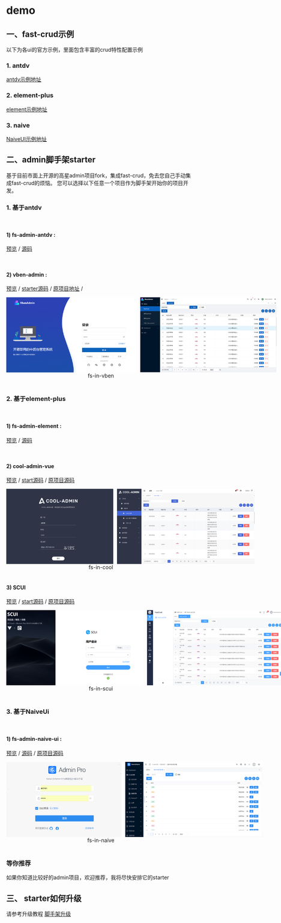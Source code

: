 
# demo

## 一、fast-crud示例

以下为各ui的官方示例，里面包含丰富的crud特性配置示例

### 1. antdv
[antdv示例地址](http://fast-crud.docmirror.cn/antdv/)

### 2. element-plus
[element示例地址](http://fast-crud.docmirror.cn/element/)

### 3. naive
[NaiveUI示例地址](http://fast-crud.docmirror.cn/naive/)


## 二、admin脚手架starter

基于目前市面上开源的高星admin项目fork，集成fast-crud，免去您自己手动集成fast-crud的烦恼。
您可以选择以下任意一个项目作为脚手架开始你的项目开发。


### 1. 基于antdv

<br/>

#### 1) fs-admin-antdv :
  [预览](http://fast-crud.docmirror.cn/antdv/) /
  [源码](https://github.com/fast-crud/fs-admin-antdv/)

<br/>

#### 2) vben-admin : 
  [预览](http://fast-crud.docmirror.cn/vben/) /
  [starter源码](https://github.com/fast-crud/fs-in-vben-starter) /
  [原项目地址](https://github.com/anncwb/vue-vben-admin) /

<div style="display: flex">
<img src="../images/starter/vben.png" style="height:200px;margin-right:10px"> 
<img src="../images/starter/fs-in-vben.png" style="height:200px;">
</div>
<center>fs-in-vben</center>
<br/>



### 2. 基于element-plus

<br/>

####  1) fs-admin-element :
  [预览](http://fast-crud.docmirror.cn/element/) /
  [源码](https://github.com/fast-crud/fs-admin-element/) 


<br/>

#### 2)  cool-admin-vue
  [预览](http://fast-crud.docmirror.cn/cool/) /
  [start源码](https://gitee.com/fast-crud/fs-in-cool-admin-vue) /
  [原项目源码](https://github.com/cool-team-official/cool-admin-vue)

<div style="display: flex">
<img src="../images/starter/cool.png" style="height:200px;margin-right:10px"> 
<img src="../images/starter/fs-in-cool.png" style="height:200px;">
</div>
<center>fs-in-cool</center>
<br/>

#### 3) SCUI
  [预览](http://fast-crud.docmirror.cn/scui/#/fastcrud) /
  [start源码](https://gitee.com/fast-crud/fs-in-SCUI) /
  [原项目源码](https://gitee.com/lolicode/scui)

<div style="display: flex">
<img src="../images/starter/scui.png" style="height:200px;margin-right:10px"> 
<img src="../images/starter/fs-in-scui.png" style="height:200px;">
</div>
<center>fs-in-scui</center>
<br/>


### 3. 基于NaiveUi
<br/>

#### 1) fs-admin-naive-ui :
  [预览](http://fast-crud.docmirror.cn/naive/) /
  [源码](https://github.com/fast-crud/fs-admin-naive-ui/)  /
  [原项目源码](https://github.com/jekip/naive-ui-admin)

<div style="display: flex;">
<img src="../images/starter/naive.png" style="height:200px;margin-right:10px"> 
<img src="../images/starter/naive1.png" style="height:200px;">
</div>

<center>fs-in-naive</center>
<br/>


### 等你推荐
如果你知道比较好的admin项目，欢迎推荐，我将尽快安排它的starter


## 三、 starter如何升级
请参考升级教程 [脚手架升级](http://localhost:3000/guide/other/upgrade.html#fs-admin或者starter升级)